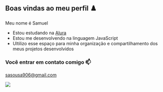 ## Boas vindas ao meu perfil ♟️

Meu nome é Samuel

- Estou estudando na [Alura](https://www.alura.com.br)
- Estou me desenvolvendo na linguagem JavaScript
- Ultilizo esse espaço para minha organização e compartilhamento dos meus projetos desenvolvidos

### Você entrar em contato comigo 📫
sasousa906@gmail.com




![](https://media1.tenor.com/m/hv9O4F7HNpMAAAAC/roll-spin.gif)
